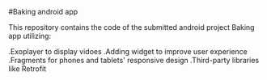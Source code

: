 #Baking android app


This repository contains the code of the submitted android project Baking app utilizing:

.Exoplayer to display vidoes
.Adding widget to improve user experience
.Fragments for phones and tablets' responsive design
.Third-party libraries like Retrofit

